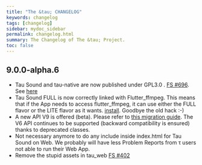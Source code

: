 ```yaml
---
title: "The &tau; CHANGELOG"
keywords: changelog
tags: [changelog]
sidebar: mydoc_sidebar
permalink: changelog.html
summary: The Changelog of The &tau; Project.
toc: false
---
```

## 9.0.0-alpha.6

- Tau Sound and tau-native are now published under GPL3.0 . [FS #696](https://github.com/Canardoux/tau/issues/696). See [here](tau_sound_birth-post.html)
- Tau Sound FULL is now correctly linked with Flutter_ffmpeg. This means that if the App needs to access flutter_ffmpeg, it can use either the FULL flavor or the LITE flavor as it wants. [install](https://tau.canardoux.xyz/flutter_sound_install.html#ffmpeg). Goodbye the old hack :-)
- A new API V9 is offered (beta). Please refer to [this migration guide](links_migration_v9). The V6 API continues to be supported (backward compatibility is ensured) thanks to deprecated classes.
- Not necessary anymore to do any include inside index.html for Tau Sound on Web. We probably will have less Problem Reports from τ users not able to run their Web App.
- Remove the stupid assets in tau_web [FS #402](https://github.com/Canardoux/tau/issues/402)
